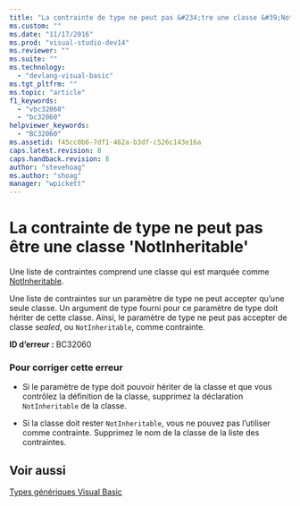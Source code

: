 ```yaml
---
title: "La contrainte de type ne peut pas &#234;tre une classe &#39;NotInheritable&#39; | Microsoft Docs"
ms.custom: ""
ms.date: "11/17/2016"
ms.prod: "visual-studio-dev14"
ms.reviewer: ""
ms.suite: ""
ms.technology: 
  - "devlang-visual-basic"
ms.tgt_pltfrm: ""
ms.topic: "article"
f1_keywords: 
  - "vbc32060"
  - "bc32060"
helpviewer_keywords: 
  - "BC32060"
ms.assetid: f45cc0b6-7df1-462a-b3df-c526c143e16a
caps.latest.revision: 8
caps.handback.revision: 8
author: "stevehoag"
ms.author: "shoag"
manager: "wpickett"
---
```

# La contrainte de type ne peut pas &#234;tre une classe &#39;NotInheritable&#39;
Une liste de contraintes comprend une classe qui est marquée comme [NotInheritable](/dotnet/visual-basic/language-reference/modifiers/notinheritable).  
  
 Une liste de contraintes sur un paramètre de type ne peut accepter qu’une seule classe. Un argument de type fourni pour ce paramètre de type doit hériter de cette classe. Ainsi, le paramètre de type ne peut pas accepter de classe *sealed*, ou `NotInheritable`, comme contrainte.  
  
 **ID d’erreur :** BC32060  
  
### Pour corriger cette erreur  
  
-   Si le paramètre de type doit pouvoir hériter de la classe et que vous contrôlez la définition de la classe, supprimez la déclaration `NotInheritable` de la classe.  
  
-   Si la classe doit rester `NotInheritable`, vous ne pouvez pas l’utiliser comme contrainte. Supprimez le nom de la classe de la liste des contraintes.  
  
## Voir aussi  
 [Types génériques Visual Basic](/dotnet/visual-basic/programming-guide/language-features/data-types/generic-types)